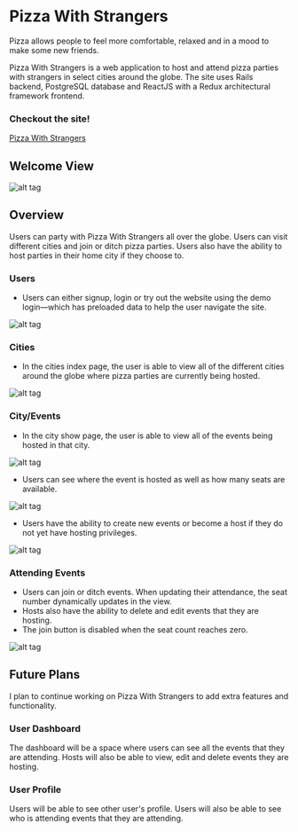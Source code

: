 # Pizza With Strangers

Pizza allows people to feel more comfortable, relaxed and in a mood to make some new friends.

Pizza With Strangers is a web application to host and attend pizza parties with strangers in select cities around the globe. The site uses Rails backend, PostgreSQL database and ReactJS with a Redux architectural framework frontend.

### Checkout the site!

[Pizza With Strangers](https://pizzawithstrangers.herokuapp.com)

## Welcome View
![alt tag](http://res.cloudinary.com/dcbqili0f/image/upload/v1473447377/splash_page_co57lj.png)

## Overview

Users can party with Pizza With Strangers all over the globe. Users can visit different cities and join or ditch pizza parties. Users also have the ability to host parties in their home city if they choose to.

### Users
- Users can either signup, login or try out the website using the demo login—which has preloaded data to help the user navigate the site.

![alt tag](http://res.cloudinary.com/dcbqili0f/image/upload/v1474955100/signup_page_gocaec.png)

### Cities
- In the cities index page, the user is able to view all of the different cities around the globe where pizza parties are currently being hosted.

![alt tag](http://res.cloudinary.com/dcbqili0f/image/upload/v1473447899/cities_page_tmsy1u.png)

### City/Events
- In the city show page, the user is able to view all of the events being hosted in that city.

![alt tag](http://res.cloudinary.com/dcbqili0f/image/upload/v1474955386/city_show_page_ry7lxk.png)

- Users can see where the event is hosted as well as how many seats are available.

![alt tag](http://res.cloudinary.com/dcbqili0f/image/upload/v1474955638/events_show_uov8zz.png)

- Users have the ability to create new events or become a host if they do not yet have hosting privileges.

![alt tag](http://res.cloudinary.com/dcbqili0f/image/upload/v1474955791/host_option_gyz7lk.png)

### Attending Events

- Users can join or ditch events. When updating their attendance, the seat number dynamically updates in the view.
- Hosts also have the ability to delete and edit events that they are hosting.
- The join button is disabled when the seat count reaches zero.

![alt tag](http://res.cloudinary.com/dcbqili0f/image/upload/v1474955942/user_event_options_namwo3.png)

## Future Plans

I plan to continue working on Pizza With Strangers to add extra features and functionality.

### User Dashboard

The dashboard will be a space where users can see all the events that they are attending. Hosts will also be able to view, edit and delete events they are hosting.

### User Profile

Users will be able to see other user's profile. Users will also be able to see who is attending events that they are attending.

